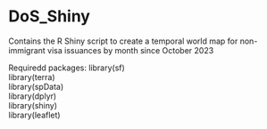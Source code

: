 # DoS_Shiny
Contains the R Shiny script to create a temporal world map for non-immigrant visa issuances by month since October 2023

Requiredd packages:
library(sf)<br>
library(terra)<br>
library(spData)<br>
library(dplyr)<br>
library(shiny)<br>
library(leaflet)<br>

